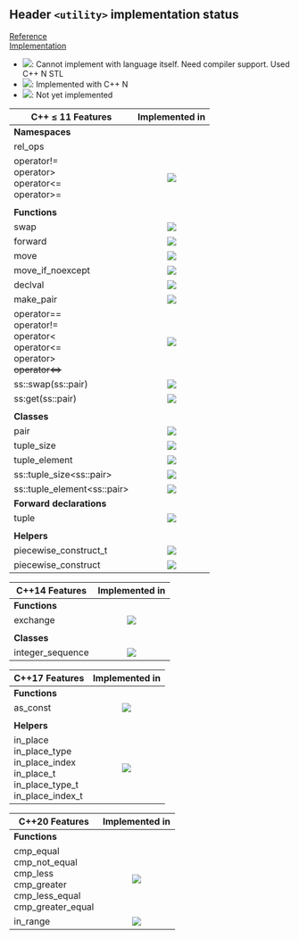 ## Header `<utility>` implementation status

[Reference](https://en.cppreference.com/w/cpp/header/utility)  
[Implementation](../ss/include/ss/utility.h)

* ![](https://img.shields.io/badge/C%2B%2B-N-red): Cannot implement with language itself. Need compiler support. Used C++ N STL
* ![](https://img.shields.io/badge/C%2B%2B-N-green): Implemented with C++ N
* ![][notyet]: Not yet implemented


| C++ ≤ 11 Features                | Implemented in          |
|----------------------------------|:-----------------------:|
| **Namespaces**                   |                         |
|rel_ops                           |                         |
|operator!= <br/> operator> <br/> operator<= <br/> operator>= | ![][notyet] |
|                                  |                         |
| **Functions**                    |                         |
|swap                              | ![][notyet]             |
|forward                           | ![][cpp11]              |
|move                              | ![][cpp11]              |
|move_if_noexcept                  | ![][notyet]             |
|declval                           | ![][cpp11]              |
|make_pair                         | ![][notyet]             |
|operator== <br/> operator!= <br/> operator< <br/> operator<= <br/> operator> <br/> ~~operator<=>~~| ![][notyet] |
|ss::swap(ss::pair)                | ![][notyet]             |
|ss:get(ss::pair)                  | ![][notyet]             |
|                                  |                         |
| **Classes**                      |                         |
|pair                              | ![][notyet]             |
|tuple_size                        | ![][notyet]             |
|tuple_element                     | ![][notyet]             |
|ss::tuple_size\<ss::pair>         | ![][notyet]             |
|ss::tuple_element\<ss::pair>      | ![][notyet]             |
| **Forward declarations**         |                         |
|tuple                             | ![][notyet]             |
|                                  |                         |
| **Helpers**                      |                         |
|piecewise_construct_t             | ![][notyet]             |
|piecewise_construct               | ![][notyet]             |

| C++14 Features                   | Implemented in          |
|----------------------------------|:-----------------------:|
| **Functions**                    |                         |
|exchange                          | ![][notyet]             |
|                                  |                         |
| **Classes**                      |                         |
|integer_sequence                  | ![][notyet]             |

| C++17 Features                   | Implemented in          |
|----------------------------------|:-----------------------:|
| **Functions**                    |                         |
|as_const                          | ![][notyet]             |
|                                  |                         |
| **Helpers**                      |                         |
|in_place <br/> in_place_type <br/> in_place_index <br/> in_place_t <br/> in_place_type_t <br/> in_place_index_t <br/> | ![][notyet] |

| C++20 Features                   | Implemented in          |
|----------------------------------|:-----------------------:|
| **Functions**                    |                         |
|cmp_equal <br/> cmp_not_equal <br/> cmp_less <br/> cmp_greater <br/> cmp_less_equal <br/> cmp_greater_equal | ![][notyet] |
|in_range                          | ![][notyet]             |

[notyet]: https://img.shields.io/badge/Not_yet-orange
[removed]: https://img.shields.io/badge/Removed-red

[cppno11]: https://img.shields.io/badge/C%2B%2B-11-red
[cppno14]: https://img.shields.io/badge/C%2B%2B-14-red
[cppno17]: https://img.shields.io/badge/C%2B%2B-17-red
[cppno20]: https://img.shields.io/badge/C%2B%2B-20-red
[cppno23]: https://img.shields.io/badge/C%2B%2B-23-red

[cpp11]: https://img.shields.io/badge/C%2B%2B-11-green

[cpp14]: https://img.shields.io/badge/C%2B%2B-14-green

[cpp17]: https://img.shields.io/badge/C%2B%2B-17-green

[cpp20]: https://img.shields.io/badge/C%2B%2B-20-green

[cpp23]: https://img.shields.io/badge/C%2B%2B-23-green
